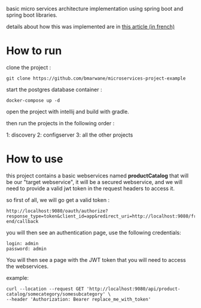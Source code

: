 basic micro services architecture implementation using spring boot and spring boot libraries.

details about how this was implemented are in  [this article (in french)](https://bmar1.com/posts/microservices/simple_implementation/)


# How to run

 clone the project : 

```
git clone https://github.com/bmarwane/microservices-project-example
```

start the postgres database container : 

```
docker-compose up -d
```

open the project with intellij and build with gradle.

then run the projects in the following order :

1: discovery
2: configserver
3: all the other projects


# How to use

this project contains a basic webservices named **productCatalog** that will be our "target webservice", it will be a secured webservice, and we will need to provide a valid jwt token in the request headers to access it.

so first of all, we will go get a valid token : 

```
http://localhost:9080/oauth/authorize?response_type=token&client_id=app&redirect_uri=http://localhost:9080/front-end/callback
```

you will then see an authentication page, use the following credentials:

```
login: admin
password: admin
```

You will then see a page with the JWT token that you will need to access the webservices.

example: 

```
curl --location --request GET 'http://localhost:9080/api/product-catalog/somecategory/somesubcategory' \
--header 'Authorization: Bearer replace_me_with_token'
```
